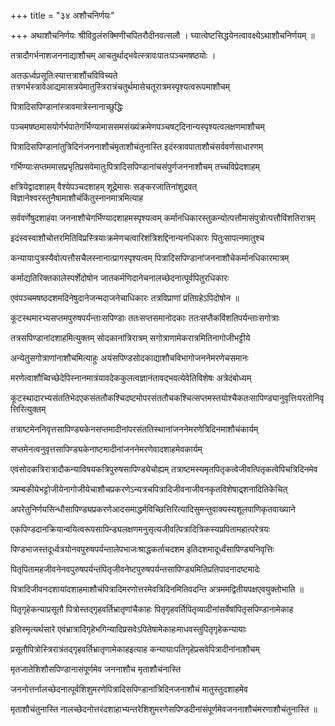 +++
title = "३४ अशौचनिर्णयः"

+++
अथाशौचनिर्णयः श्रीविठ्ठलंरुक्मिणीचपितरौदीनवत्सलौ । घ्यात्वेष्टसिद्धयेनत्वावक्ष्येऽथाशौचनिर्णयम् ॥

तत्रादौगर्भनाशजननाद्याशौचम् आचतुर्थाद्भवेत्स्त्रावःपातःपञ्चमषष्ठयोः ।

अतऊर्ध्वप्रसूतिःस्यात्तत्राशौंचविविच्यते तत्रगर्भस्त्रावेआद्यमासत्रयेमातुस्त्रिरात्रंचतुर्थमासेचतूरात्रमस्पृश्यत्वरूपमाशौचम्

पित्रादिसपिण्डानांस्त्रावमात्रेस्नानाच्छुद्धिः

पञ्चमषष्ठमासयोर्गर्भपातेगर्भिण्यामाससमसंख्यंक्रमेणपञ्चषट्‌दिनान्यस्पृश्यत्वलक्षणमाशौचम्

पित्रादिसपिण्डानांतुत्रिदिनंजननाशौचंमृताशौचंतुनास्ति इदंस्त्रावपाताशौचंसर्ववर्णसाधारणम्

गर्भिण्याःसप्तममासप्रभृतिप्रसवेमातुःपित्रादिसपिण्डानांचसंपुर्णजननाशौचम् तच्चविप्रेदशाहम्

क्षत्रियेद्वादशाहम् वैश्येपञ्चदशाहम् शूद्रेमासः सङ्करजातिनांशुद्रवत् विज्ञानेश्वरस्तुनैषामाशौचंकिंतुस्नानमात्रमित्याह

सर्ववर्णेषुदशाहंवा जननाशौचेगर्भिण्यादशाहमस्पृश्यत्वम् कर्मानधिकारस्तुकन्योत्पत्तौमासंपुत्रोत्पत्तौविंशतिरात्रम्

इदंस्वस्वाशौचोत्तरमितिविप्रस्त्रियाःक्रमेणचत्वारिशंत्रिशद्दिनान्यनधिकारः पितुःसापत्नमातुश्च

कन्यायाःपुत्रस्यैवोत्पत्तौसचैलस्नानात्प्रागस्पृश्यत्वम् पित्रादिसपिण्डानांजननाशौचेकर्मानधिकारमात्रम्

कर्माद्यतिरिक्तकालेस्पर्शेदोषोन जातकर्मणिदानेचनालच्छेदनात्पूर्वपितुरधिकारः

एवंपञ्चमषष्ठदशमदिनेषुदानेजन्मदाजनेचाधिकारः तत्रविप्राणां प्रतिग्रहेऽपिदोषोन ॥

कूटस्थमारभ्यसप्तमपुरुषपर्यन्ताःसपिण्डाः ततःसप्तसमानोदकाः ततःसप्तैकविंशतिपर्यन्ताःसगोत्राः

तत्रसपिण्डानांदशाहमित्युक्तम् सोदकानांत्रिरात्रम् सगोत्राणामेकरात्रमितिनागोजीभट्टीये

अन्येतुसगोत्राणांनाशौचमित्याहुः अयंसपिण्डसोदकाद्याशौचविभागोजननेमरणेचसमानः

मरणेत्वाशौच्विच्छेदेपिस्नानमात्रंयावदेककुलत्वज्ञानंतावद्भवत्येवेतिविशेषः अत्रेदंबोध्यम्

कूटस्थादारभ्यसंततिभेदएकसंततौकश्चिदष्टमोपरसंततौचकश्चित्सप्तमस्तयोश्चैकतःसापिण्ड्यानुवृत्तिःपरतोनिवृत्तिरित्युक्तम्

तत्राष्टमेननिवृत्तसापिण्ड्यकेनसप्तमादीनांपरसंततिस्थानांजननेमरणेत्रिदिनमाशौचंकार्यम्

सप्तमेनत्वनुवृत्तसापिण्ड्यकेनाष्टमादीनांजननेमरणेवादशाहमेवकार्यम्

एवंसोदकत्रिरात्रादौकन्याविषयकत्रिपुरुषसापिण्ड्येचोह्यम् तत्राष्टमस्यमृतपितृकत्वेजीवत्पितृकत्वेपिचत्रिदिनमेव

त्र्यम्बकीयेभट्टोजीयेनागोजीयेचाशौचप्रकरणेऽन्यत्रचपित्रादिजीवनाजीवनकृतविशेषाद्र्शनादितिकेचित्

अपरेतुनिर्णयसिन्धौसापिण्ड्यप्रकरणेआदसमाद्धर्मविच्छित्तिरित्यादिसुमन्तुवाक्यस्यशूलपाणिकृतवाख्याने

एकपिण्डदानक्रियान्वयित्वरूपसापिन्ड्यलक्षणमनुसृत्यजीवत्पित्रादित्रिकस्यप्रपितामहात्परेत्रयः

पिण्डभाजस्तदूर्ध्वत्रयोनवपुरुषपर्यन्तालेपभाजःश्राद्धकर्ताचदशम इतिदशमादूर्ध्वंसापिण्ड्यनिवृत्तिः

पितृपितामहजीवनेनवपुरुषपर्यन्तंपितृजीवनेष्टपुरुषपर्यन्तसापिण्ड्यमितिप्रतिपादनादष्टमादेः

पित्रादिजीवनदशायांदशाहमाशौचंपित्रादिमरणोत्तरमेवत्रिदिनमितिवदन्ति अत्रममद्वितीयपक्षएवयुक्तोभाति ॥

पितृगृहेकन्याप्रसूतौ पित्रोस्तद्गृहवर्तिभ्रातृणांचैकाहः पितृगृहवर्तिपितृव्यादीनांसर्वेषांपितृसपिण्डानामेकाह

इतिस्मृत्यर्थसारे एवंभ्रात्रादिगृहेभगिन्यादिप्रसवेऽपितेषामेकाहःमाधवस्तुपितृगृहेकन्यायाः

प्रसूतौपित्रोस्त्रिरात्रंतद्गृहवर्तिभ्रातृणामेकाहइत्याह कन्यायाःपतिगृहेप्रसवेपित्रादीनांनाशौचम्

मृतजातेशिशौसपिण्डानासंपूर्णमेव जननाशौच मृताशौचंनास्ति

जननोत्तर्नालच्छेदनात्पूर्वशिशुमरणेपित्रादिसपिण्डानांत्रिदिनजनाशौचं मातुस्तुदशाहमेव

मृताशौचंतुनास्ति नालच्छेदनोत्तरंदशाहाभ्यन्तरेशिशुमरणेसपिण्डदीनांसंपूर्णमेवजननाशौचंमरणाशौचंतुनास्ति ॥
